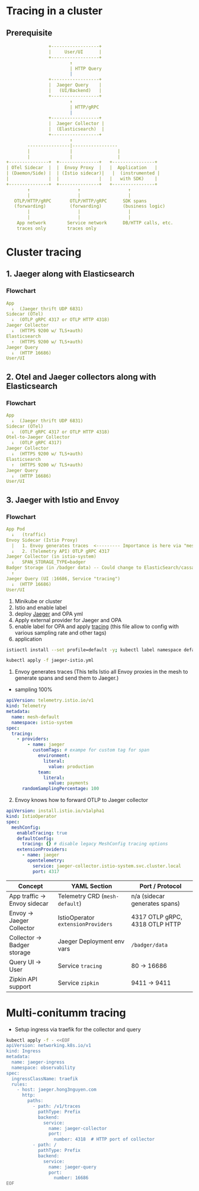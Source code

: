 # Tracing in a cluster 

## Prerequisite

```yaml
                +------------------+
                |     User/UI      |
                +------------------+
                        ↑
                        | HTTP Query
                        |
                +------------------+
                |  Jaeger Query    |
                |   (UI/Backend)   |
                +------------------+
                        ↑
                        | HTTP/gRPC
                        |
                +------------------+
                |  Jaeger Collector |
                |  (Elasticsearch)  |
                +------------------+
                        ↑
        ----------------|-----------------
        |               |                 |
        |               |                 |
+---------------+  +---------------+   +----------------+
| OTel Sidecar  |  |  Envoy Proxy  |   |  Application   |
| (Daemon/Side) |  | (Istio sidecar)|   |  (instrumented |
|               |  |               |   |   with SDK)    |
+---------------+  +---------------+   +----------------+
        ↑                  ↑                  ↑
        |                  |                  |
   OTLP/HTTP/gRPC       OTLP/HTTP/gRPC      SDK spans
   (forwarding)         (forwarding)        (business logic)
        |                  |                  |
        |                  |                  |
    App network        Service network      DB/HTTP calls, etc.
    traces only        traces only


```
# Cluster tracing
## 1. Jaeger along with Elasticsearch
### Flowchart
```yaml
App
  ↓  (Jaeger thrift UDP 6831)
Sidecar (OTel)
  ↓  (OTLP gRPC 4317 or OTLP HTTP 4318)
Jaeger Collector
  ↓  (HTTPS 9200 w/ TLS+auth)
Elasticsearch
  ↑  (HTTPS 9200 w/ TLS+auth)
Jaeger Query
  ↓  (HTTP 16686)
User/UI
```

## 2. Otel and Jaeger collectors along with Elasticsearch
### Flowchart
```yaml
App
  ↓  (Jaeger thrift UDP 6831)
Sidecar (OTel)
  ↓  (OTLP gRPC 4317 or OTLP HTTP 4318)
Otel-to-Jaeger Collector
  ↓  (OTLP gRPC 4317)
Jaeger Collector
  ↓  (HTTPS 9200 w/ TLS+auth)
Elasticsearch
  ↑  (HTTPS 9200 w/ TLS+auth)
Jaeger Query
  ↓  (HTTP 16686)
User/UI
```

## 3. Jaeger with Istio and Envoy
### Flowchart
```yaml
App Pod
  ↓   (traffic)
Envoy Sidecar (Istio Proxy) 
  |   1. Envoy generates traces  <--------- Importance is here via "mesh-default"
  ↓   2. (Telemetry API) OTLP gRPC 4317
Jaeger Collector (in istio-system)
  ↓   SPAN_STORAGE_TYPE=badger
Badger Storage (in /badger data) -- Could change to ElasticSearch/cassandra/clickhouse
  ↑
Jaeger Query (UI :16686, Service "tracing")
  ↓  (HTTP 16686)
User/UI

```
1. Minikube or cluster
2. Istio and enable label
3. deploy [Jaeger](https://istio.io/latest/docs/tasks/observability/distributed-tracing/jaeger/) and OPA yml
4. Apply external provider for Jaeger and OPA
5. enable label for OPA and apply [tracing](https://istio.io/latest/docs/tasks/observability/telemetry/) (this file allow to config with various sampling rate and other tags)
6. application

```bash
istioctl install --set profile=default -y; kubectl label namespace default istio-injection=enabled

kubectl apply -f jaeger-istio.yml
```

1. Envoy generates traces (This tells Istio all Envoy proxies in the mesh to generate spans and send them to Jaeger.)
  - sampling 100%
```yaml
apiVersion: telemetry.istio.io/v1
kind: Telemetry
metadata:
  name: mesh-default
  namespace: istio-system
spec:
  tracing:
    - providers:
        - name: jaeger
          customTags: # exampe for custom tag for span
            environment:
              literal:
                value: production
            team:
              literal:
                value: payments
      randomSamplingPercentage: 100

```
2. Envoy knows how to forward OTLP to Jaeger collector
```yaml
apiVersion: install.istio.io/v1alpha1
kind: IstioOperator
spec:
  meshConfig:
    enableTracing: true
    defaultConfig:
      tracing: {} # disable legacy MeshConfig tracing options
    extensionProviders:
      - name: jaeger
        opentelemetry:
          service: jaeger-collector.istio-system.svc.cluster.local
          port: 4317
```
| Concept                     | YAML Section                       | Port / Protocol                |
| --------------------------- | ---------------------------------- | ------------------------------ |
| App traffic → Envoy sidecar | Telemetry CRD (`mesh-default`)     | n/a (sidecar generates spans)  |
| Envoy → Jaeger Collector    | IstioOperator `extensionProviders` | 4317 OTLP gRPC, 4318 OTLP HTTP |
| Collector → Badger storage  | Jaeger Deployment env vars         | `/badger/data`                 |
| Query UI → User             | Service `tracing`                  | 80 → 16686                     |
| Zipkin API support          | Service `zipkin`                   | 9411 → 9411                    |

# Multi-conitumm tracing
- Setup ingress via traefik for the collector and query
```bash
kubectl apply -f - <<EOF
apiVersion: networking.k8s.io/v1
kind: Ingress
metadata:
  name: jaeger-ingress
  namespace: observability
spec:
  ingressClassName: traefik
  rules:
    - host: jaeger.hong3nguyen.com
      http:
        paths:
          - path: /v1/traces
            pathType: Prefix
            backend:
              service:
                name: jaeger-collector
                port:
                  number: 4318  # HTTP port of collector
          - path: /
            pathType: Prefix
            backend:
              service:
                name: jaeger-query
                port:
                  number: 16686
EOF
```




